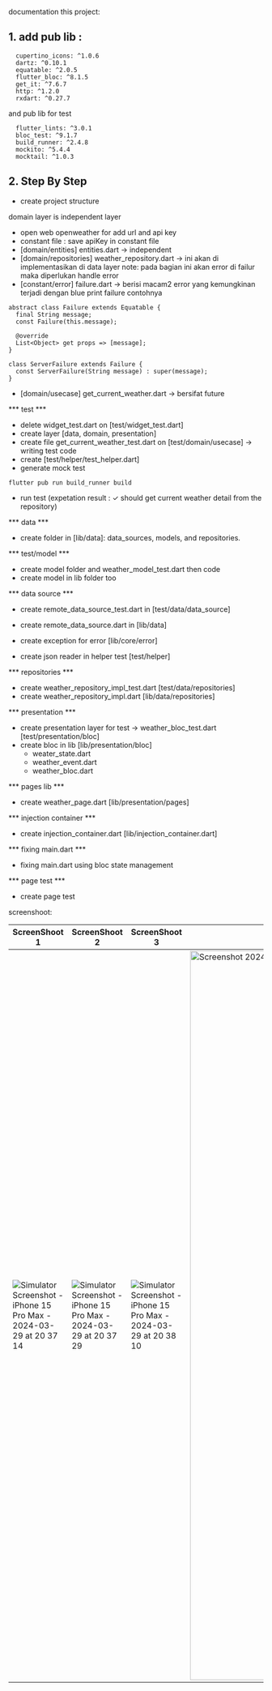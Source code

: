 documentation this project: 

## 1. add pub lib : 
```
  cupertino_icons: ^1.0.6
  dartz: ^0.10.1
  equatable: ^2.0.5
  flutter_bloc: ^8.1.5
  get_it: ^7.6.7
  http: ^1.2.0
  rxdart: ^0.27.7

```

and pub lib for test
```
  flutter_lints: ^3.0.1
  bloc_test: ^9.1.7
  build_runner: ^2.4.8
  mockito: ^5.4.4
  mocktail: ^1.0.3
```

## 2. Step By Step
- create project structure

domain layer is independent layer

- open web openweather for add url and api key
- constant file : save apiKey in constant file
- [domain/entities] entities.dart -> independent
- [domain/repositories] weather_repository.dart -> ini akan di implementasikan di data layer
    note: pada bagian ini akan error di failur maka diperlukan handle error 
- [constant/error] failure.dart  -> berisi macam2 error yang kemungkinan terjadi dengan blue print failure contohnya 
```
abstract class Failure extends Equatable {
  final String message;
  const Failure(this.message);

  @override
  List<Object> get props => [message];
}

class ServerFailure extends Failure {
  const ServerFailure(String message) : super(message);
}
```

- [domain/usecase] get_current_weather.dart -> bersifat future

*** test ***
- delete widget_test.dart on [test/widget_test.dart]
- create layer [data, domain, presentation]
- create file get_current_weather_test.dart on [test/domain/usecase] -> writing test code
- create [test/helper/test_helper.dart]
- generate mock test 
``` 
flutter pub run build_runner build
```
- run test (expetation result : ✓ should get current weather detail from the repository)


*** data ***
- create folder in [lib/data]: data_sources, models, and repositories.


*** test/model ***
- create model folder and weather_model_test.dart then code
- create model in lib folder too

*** data source ***
- create remote_data_source_test.dart in [test/data/data_source]
- create remote_data_source.dart in [lib/data]

- create exception for error [lib/core/error]
- create json reader in helper test [test/helper]

*** repositories ***
- create weather_repository_impl_test.dart [test/data/repositories]
- create weather_repository_impl.dart [lib/data/repositories]


*** presentation ***
- create presentation layer for test -> weather_bloc_test.dart [test/presentation/bloc]
- create bloc in lib [lib/presentation/bloc]
    - weater_state.dart
    - weather_event.dart
    - weather_bloc.dart


*** pages lib ***
- create weather_page.dart [lib/presentation/pages]

*** injection container ***
- create injection_container.dart [lib/injection_container.dart]

*** fixing main.dart ***
- fixing main.dart using bloc state management

*** page test ***
- create page test

screenshoot: 


| ScreenShoot 1 | ScreenShoot 2 | ScreenShoot 3 | ScreenShoot 4 |
|---|---|---|---|
| ![Simulator Screenshot - iPhone 15 Pro Max - 2024-03-29 at 20 37 14](https://github.com/octavvia/flutter-app/assets/86775678/4e09fe01-70dd-46ef-a9ef-94c69e336c44) | ![Simulator Screenshot - iPhone 15 Pro Max - 2024-03-29 at 20 37 29](https://github.com/octavvia/flutter-app/assets/86775678/ad0fb421-280e-49cb-8ef6-660d7b21d026) | ![Simulator Screenshot - iPhone 15 Pro Max - 2024-03-29 at 20 38 10](https://github.com/octavvia/flutter-app/assets/86775678/ceb1f648-b7fd-4a1f-adc8-83b0909e2d07) | <img width="1440" alt="Screenshot 2024-03-29 at 8 39 12 PM" src="https://github.com/octavvia/flutter-app/assets/86775678/1b0b8d9b-b34f-4816-aaad-bc49eb6f46a8"> |









